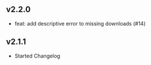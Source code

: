 ## v2.2.0

- feat: add descriptive error to missing downloads (#14)


## v2.1.1

- Started Changelog